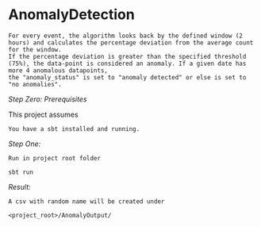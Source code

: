 # AnomalyDetection

    For every event, the algorithm looks back by the defined window (2 hours) and calculates the percentage deviation from the average count for the window. 
    If the percentage deviation is greater than the specified threshold (75%), the data-point is considered an anomaly. If a given date has more 4 anomalous datapoints,
    the "anomaly_status" is set to "anomaly detected" or else is set to "no anomalies".



*Step Zero: Prerequisites*

This project assumes

    You have a sbt installed and running.

*Step One:*

    Run in project root folder
`sbt run`

*Result:*
    
    A csv with random name will be created under 
`<project_root>/AnomalyOutput/`



